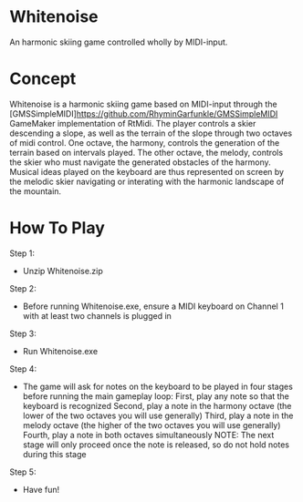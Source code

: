 # Whitenoise
  An harmonic skiing game controlled wholly by MIDI-input.

# Concept
  Whitenoise is a harmonic skiing game based on MIDI-input through the [GMSSimpleMIDI]https://github.com/RhyminGarfunkle/GMSSimpleMIDI GameMaker implementation of RtMidi. The player controls a skier descending a slope, as well as the terrain of the slope through two octaves of midi control. One octave, the harmony, controls the generation of the terrain based on intervals played. The other octave, the melody, controls the skier who must navigate the generated obstacles of the harmony. Musical ideas played on the keyboard are thus represented on screen by the melodic skier navigating or interating with the harmonic landscape of the mountain.

# How To Play
  Step 1:
  - Unzip Whitenoise.zip
  
  Step 2:
  - Before running Whitenoise.exe, ensure a MIDI keyboard on Channel 1 with at least two channels is plugged in
  
  Step 3:
  - Run Whitenoise.exe
  
  Step 4:
  - The game will ask for notes on the keyboard to be played in four stages before running the main gameplay loop:
  First, play any note so that the keyboard is recognized
  Second, play a note in the harmony octave (the lower of the two octaves you will use generally)
  Third, play a note in the melody octave (the higher of the two octaves you will use generally)
  Fourth, play a note in both octaves simultaneously
  NOTE: The next stage will only proceed once the note is released, so do not hold notes during this stage
  
  Step 5:
  - Have fun!
